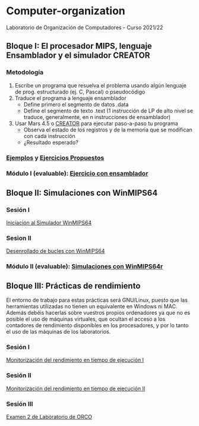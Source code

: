 # Computer-organization
Laboratorio de Organización de Computadores - Curso 2021/22
## Bloque I: El procesador MIPS, lenguaje Ensamblador y el simulador CREATOR
### Metodología
1. Escribe un programa que resuelva el problema usando algún lenguaje de prog. estructurado (ej. C, Pascal) o pseudocódigo
2. Traduce el programa a lenguaje ensamblador
    - Define primero el segmento de datos .data
    - Define el segmento de texto .text (1 instrucción de LP de alto nivel se traduce, generalmente, en n instrucciones de ensamblador)
3. Usar Mars 4.5 o [CREATOR](https://creatorsim.github.io/) para ejecutar paso-a-paso tu programa
    - Observa el estado de los registros y de la memoria que se modifican con cada instrucción
    - ¿Resultado esperado?
### [Ejemplos](/Bloque%20I/Ejemplos/Ejemplos.md) y [Ejercicios Propuestos](/Bloque%20I/Ejercicios%20propuestos/Propuesto%201/propuesto_1.md)

### Módulo I (evaluable): [Ejercicio con ensamblador](/Bloque%20I/modulo1/modulo1.md)

## Bloque II: Simulaciones con WinMIPS64

### Sesión I
[Iniciación al Simulador WinMIPS64](./Bloque%20II/Sesion%20I/SesionI.md)

### Sesion II

[Desenrollado de bucles con WinMIPS64](./Bloque%20II/Sesion%20II/SesionII.md)

### Módulo II (evaluable): [Simulaciones con WinMIPS64r](/Bloque%20II/modulo2/modulo2.md)

## Bloque III: Prácticas de rendimiento

El entorno de trabajo para estas prácticas será GNU/Linux, puesto que las herramientas utilizadas no tienen un equivalente en Windows ni MAC. Además debéis hacerlas sobre vuestros propios ordenadores ya que no es posible el uso de máquinas virtuales, que ocultan el acceso a los contadores de rendimiento disponibles en los procesadores, y por lo tanto el uso de las máquinas de los laboratorios.

### Sesión I
[Monitorización del rendimiento en tiempo de ejecución I](./Bloque%20III/Sesion%20I/SesionI.md)

### Sesión II

[Monitorización del rendimiento en tiempo de ejecución II](./Bloque%20III/Sesion%20II/SesionII.md)

### Sesión III

[Examen 2 de Laboratorio de ORCO](./Bloque%20III/Sesion%20III/SesionIII.md)